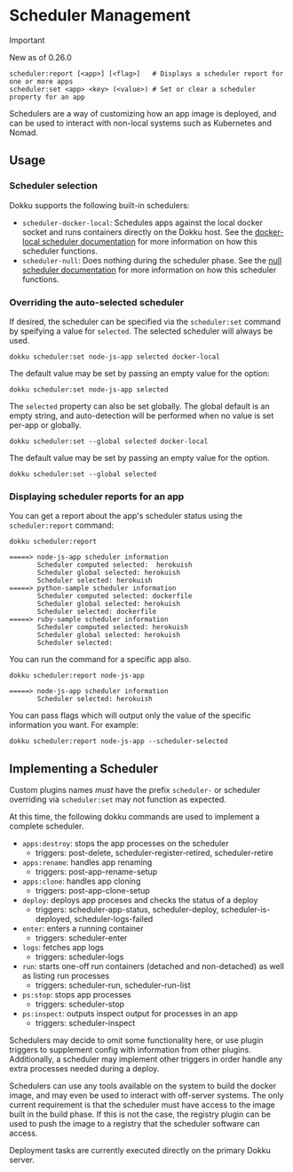 # Scheduler Management

> [!IMPORTANT]
> New as of 0.26.0

```
scheduler:report [<app>] [<flag>]   # Displays a scheduler report for one or more apps
scheduler:set <app> <key> (<value>) # Set or clear a scheduler property for an app
```

Schedulers are a way of customizing how an app image is deployed, and can be used to interact with non-local systems such as Kubernetes and Nomad.

## Usage

### Scheduler selection

Dokku supports the following built-in schedulers:

- `scheduler-docker-local`: Schedules apps against the local docker socket and runs containers directly on the Dokku host. See the [docker-local scheduler documentation](/docs/deployment/schedulers/docker-local.md) for more information on how this scheduler functions.
- `scheduler-null`: Does nothing during the scheduler phase. See the [null scheduler documentation](/docs/deployment/schedulers/null.md) for more information on how this scheduler functions.

### Overriding the auto-selected scheduler

If desired, the scheduler can be specified via the `scheduler:set` command by speifying a value for `selected`. The selected scheduler will always be used.

```shell
dokku scheduler:set node-js-app selected docker-local
```

The default value may be set by passing an empty value for the option:

```shell
dokku scheduler:set node-js-app selected
```

The `selected` property can also be set globally. The global default is an empty string, and auto-detection will be performed when no value is set per-app or globally.

```shell
dokku scheduler:set --global selected docker-local
```

The default value may be set by passing an empty value for the option.

```shell
dokku scheduler:set --global selected
```

### Displaying scheduler reports for an app

You can get a report about the app's scheduler status using the `scheduler:report` command:

```shell
dokku scheduler:report
```

```
=====> node-js-app scheduler information
       Scheduler computed selected:  herokuish
       Scheduler global selected: herokuish
       Scheduler selected: herokuish
=====> python-sample scheduler information
       Scheduler computed selected: dockerfile
       Scheduler global selected: herokuish
       Scheduler selected: dockerfile
=====> ruby-sample scheduler information
       Scheduler computed selected: herokuish
       Scheduler global selected: herokuish
       Scheduler selected:
```

You can run the command for a specific app also.

```shell
dokku scheduler:report node-js-app
```

```
=====> node-js-app scheduler information
       Scheduler selected: herokuish
```

You can pass flags which will output only the value of the specific information you want. For example:

```shell
dokku scheduler:report node-js-app --scheduler-selected
```

## Implementing a Scheduler

Custom plugins names _must_ have the prefix `scheduler-` or scheduler overriding via `scheduler:set` may not function as expected.

At this time, the following dokku commands are used to implement a complete scheduler.

- `apps:destroy`: stops the app processes on the scheduler
    - triggers: post-delete, scheduler-register-retired, scheduler-retire
- `apps:rename`: handles app renaming
    - triggers: post-app-rename-setup
- `apps:clone`: handles app cloning
    - triggers: post-app-clone-setup
- `deploy`: deploys app proceses and checks the status of a deploy
    - triggers: scheduler-app-status, scheduler-deploy, scheduler-is-deployed, scheduler-logs-failed
- `enter`: enters a running container
    - triggers: scheduler-enter
- `logs`: fetches app logs
    - triggers: scheduler-logs
- `run`: starts one-off run containers (detached and non-detached) as well as listing run processes
    - triggers: scheduler-run, scheduler-run-list
- `ps:stop`: stops app processes
    - triggers: scheduler-stop
- `ps:inspect`: outputs inspect output for processes in an app
    - triggers: scheduler-inspect

Schedulers may decide to omit some functionality here, or use plugin triggers to supplement config with information from other plugins. Additionally, a scheduler may implement other triggers in order handle any extra processes needed during a deploy.

Schedulers can use any tools available on the system to build the docker image, and may even be used to interact with off-server systems. The only current requirement is that the scheduler must have access to the image built in the build phase. If this is not the case, the registry plugin can be used to push the image to a registry that the scheduler software can access.

Deployment tasks are currently executed directly on the primary Dokku server.
